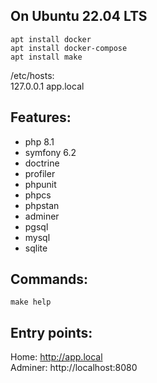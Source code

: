 
## On Ubuntu 22.04 LTS

`apt install docker`  
`apt install docker-compose`  
`apt install make`  

/etc/hosts:  
127.0.0.1 app.local

## Features: 
- php 8.1 
- symfony 6.2
- doctrine
- profiler
- phpunit
- phpcs
- phpstan
- adminer
- pgsql
- mysql
- sqlite

## Commands:
`make help`

## Entry points:
Home: http://app.local  
Adminer: http://localhost:8080
